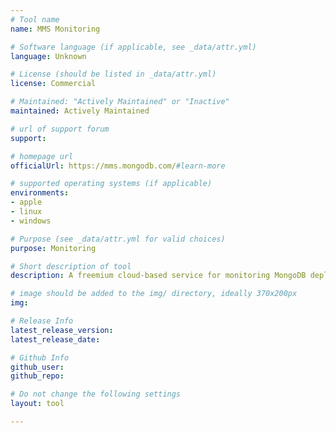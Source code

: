 ```yaml
---
# Tool name
name: MMS Monitoring

# Software language (if applicable, see _data/attr.yml)
language: Unknown

# License (should be listed in _data/attr.yml)
license: Commercial

# Maintained: "Actively Maintained" or "Inactive"
maintained: Actively Maintained

# url of support forum
support: 

# homepage url
officialUrl: https://mms.mongodb.com/#learn-more

# supported operating systems (if applicable)
environments:
- apple
- linux
- windows

# Purpose (see _data/attr.yml for valid choices)
purpose: Monitoring

# Short description of tool
description: A freemium cloud-based service for monitoring MongoDB deployments in real time.

# image should be added to the img/ directory, ideally 370x200px
img: 

# Release Info
latest_release_version: 
latest_release_date: 

# Github Info
github_user: 
github_repo: 

# Do not change the following settings
layout: tool

---
```


